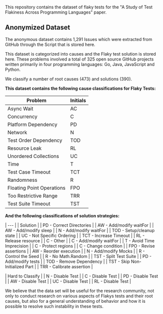 This repository contains the dataset of flaky tests for the "A Study of Test Flakiness Across Programming Languages" paper.

## Anonymized Dataset

The anonymous dataset contains 1,291 Issues which were extracted from GitHub through the Script that is stored here.

This dataset is categorized into causes and the Flaky test solution is stored here.
These problems involved a total of 325 open source GitHub projects written primarily in four programming languages: Go, Java, JavaScript and Python.

We classify a number of root causes (473) and solutions (390).

**This dataset contains the following cause classifications for Flaky Tests:**

| Problem | Initials|
| --- | --- |
| Async Wait | AC |
| Concurrency | C |
| Platform Dependency | PD |
| Network | N |
| Test Order Dependency | TOD |
| Resource Leak | RL |
| Unordered Collections | UC |
| Time | T |
| Test Case Timeout | TCT |
| Randomness | R |
| Floating Point Operations | FPO |
| Too Restrictive Range | TRR |
| Test Suite Timeout | TST |


**And the following classifications of solution strategies:**

| --- |
| Solution |
| PD - Correct Directories |
| AW - Add/modify waitFor |
| AW - Add/modify sleep |
| N - Add/modify waitFor |
| TOD - Setup/cleanup state |
| UC - Not Specific Ordering |
| TCT - Increase Timeout |
| RL - Release resource |
| C - Other |
| C - Add/modify waitFor |
| T - Avoid Time Imprecision |
| C - Protect regions |
| C - Change condition |
| FPO - Revise assertions |
| AW - Reorder execution |
| N - Add/modify Mocks |
| R - Control the Seed |
| R - No Math.Random |
| TST - Split Test Suite |
| PD - Add/modify tests |
| TOD - Remove Dependency |
| TST - Skip Non-Initialized Part |
| TRR - Calibrate assertion |

| Hard to Classify |
| N - Disable Test |
| C - Disable Test |
| PD - Disable Test |
| AW - Disable Test |
| UC - Disable Test |
| RL - Disable Test |


We believe that the data set will be useful for the research community, not only to conduct research on various aspects of Flakys tests and their root causes, but also for a general understanding of behavior and how it is possible to resolve such instability in these tests.

